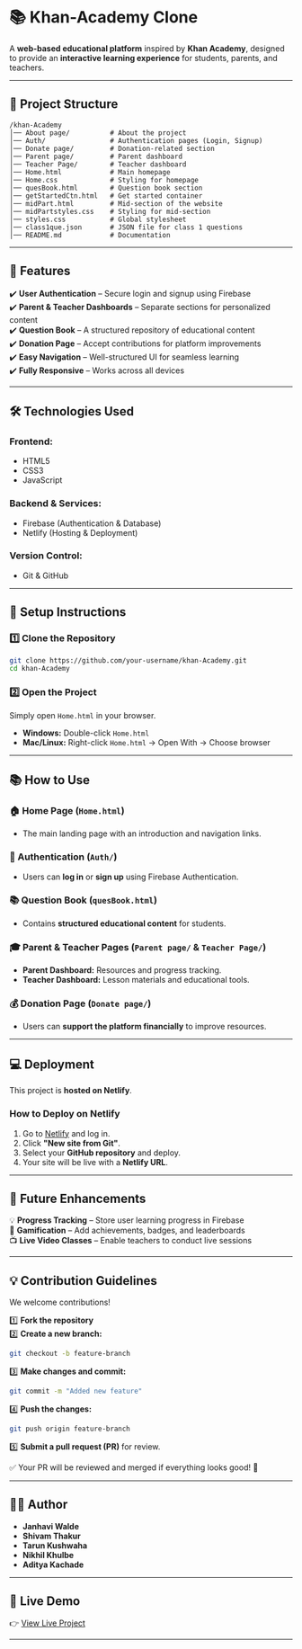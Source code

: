 # 📚 Khan-Academy Clone  

A **web-based educational platform** inspired by **Khan Academy**, designed to provide an **interactive learning experience** for students, parents, and teachers.  

---

## 📂 Project Structure  

```
/khan-Academy
│── About page/          # About the project
│── Auth/                # Authentication pages (Login, Signup)
│── Donate page/         # Donation-related section
│── Parent page/         # Parent dashboard
│── Teacher Page/        # Teacher dashboard
│── Home.html            # Main homepage
│── Home.css             # Styling for homepage
│── quesBook.html        # Question book section
│── getStartedCtn.html   # Get started container
│── midPart.html         # Mid-section of the website
│── midPartstyles.css    # Styling for mid-section
│── styles.css           # Global stylesheet
│── class1que.json       # JSON file for class 1 questions
│── README.md            # Documentation
```

---

## 🚀 Features  

✔️ **User Authentication** – Secure login and signup using Firebase  
✔️ **Parent & Teacher Dashboards** – Separate sections for personalized content  
✔️ **Question Book** – A structured repository of educational content  
✔️ **Donation Page** – Accept contributions for platform improvements  
✔️ **Easy Navigation** – Well-structured UI for seamless learning  
✔️ **Fully Responsive** – Works across all devices  

---

## 🛠️ Technologies Used  

### **Frontend:**  
- HTML5  
- CSS3  
- JavaScript  

### **Backend & Services:**  
- Firebase (Authentication & Database)  
- Netlify (Hosting & Deployment)  

### **Version Control:**  
- Git & GitHub  

---

## 💜 Setup Instructions  

### 1️⃣ Clone the Repository  

```bash
git clone https://github.com/your-username/khan-Academy.git
cd khan-Academy
```

### 2️⃣ Open the Project  

Simply open `Home.html` in your browser.  

- **Windows:** Double-click `Home.html`  
- **Mac/Linux:** Right-click `Home.html` → Open With → Choose browser  

---

## 📚 How to Use  

### 🏠 Home Page (`Home.html`)  
- The main landing page with an introduction and navigation links.  

### 🔐 Authentication (`Auth/`)  
- Users can **log in** or **sign up** using Firebase Authentication.  

### 📚 Question Book (`quesBook.html`)  
- Contains **structured educational content** for students.  

### 🎓 Parent & Teacher Pages (`Parent page/` & `Teacher Page/`)  
- **Parent Dashboard:** Resources and progress tracking.  
- **Teacher Dashboard:** Lesson materials and educational tools.  

### 💰 Donation Page (`Donate page/`)  
- Users can **support the platform financially** to improve resources.  

---

## 💻 Deployment  

This project is **hosted on Netlify**.  

### **How to Deploy on Netlify**  

1. Go to [Netlify](https://www.netlify.com/) and log in.  
2. Click **"New site from Git"**.  
3. Select your **GitHub repository** and deploy.  
4. Your site will be live with a **Netlify URL**.  

---

## 🌆 Future Enhancements  

💡 **Progress Tracking** – Store user learning progress in Firebase  
💎 **Gamification** – Add achievements, badges, and leaderboards  
📺 **Live Video Classes** – Enable teachers to conduct live sessions  

---

## 💡 Contribution Guidelines  

We welcome contributions!  

1️⃣ **Fork the repository**  
2️⃣ **Create a new branch:**  
   ```bash
   git checkout -b feature-branch
   ```
3️⃣ **Make changes and commit:**  
   ```bash
   git commit -m "Added new feature"
   ```  
4️⃣ **Push the changes:**  
   ```bash
   git push origin feature-branch
   ```
5️⃣ **Submit a pull request (PR)** for review.  

✅ Your PR will be reviewed and merged if everything looks good! 🚀  

---

## 👨‍💻 Author  

- **Janhavi Walde**  
- **Shivam Thakur**
- **Tarun Kushwaha**
- **Nikhil Khulbe**
- **Aditya Kachade**
---

## 🔗 Live Demo  

👉 [View Live Project](https://your-netlify-url.netlify.app)  

---


